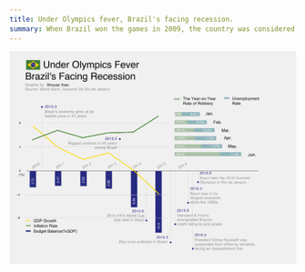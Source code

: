 ```yaml
---
title: Under Olympics fever, Brazil's facing recession.
summary: When Brazil won the games in 2009, the country was considered an emerging power -- its economy was bigger than the United Kingdom's in 2011. Now, Brazil's economy is in its longest recession since the 1930s.
---
```


![Data visualization](Brazil's-Recession-final.png)
